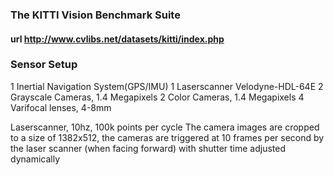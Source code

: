 ### The KITTI Vision Benchmark Suite
#### url http://www.cvlibs.net/datasets/kitti/index.php
### Sensor Setup
1 Inertial Navigation System(GPS/IMU)
1 Laserscanner Velodyne-HDL-64E
2 Grayscale Cameras, 1.4 Megapixels 
2 Color Cameras, 1.4 Megapixels
4 Varifocal lenses, 4-8mm

Laserscanner, 10hz, 100k points per cycle
The camera images are cropped to a size of 1382x512, the cameras are triggered at 10 frames per second by the laser scanner (when facing forward) with shutter time adjusted dynamically
